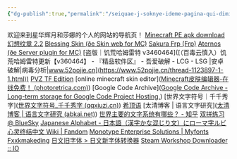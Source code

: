 ```yaml
---
{"dg-publish":true,"permalink":"/seiquae-j-soknye-ideme-pagina-qui-dimitti/","tags":["gardenEntry"]}
---
```



欢迎来到星华辉月和莎娜的个人的网站的导航页！
[Minecraft PE apk download](https://minecraftpe-mods.com/download_minecraft_pe)
[幻想纹章 2.2](http://www.2ueyes.cn/4399/flash/184320.htm)
[Blessing Skin (ðe Skin web for MC)](https://skin.prinzeugen.net/?lang=zh_CN)
[Sakura Frp (Frp)](https://www.natfrp.com/)
[Aternos (ðe Server plugin for MC)](https://aternos.org/:zh-TW/)
[盗版｜饥荒哈姆雷特 v3460464]([（百毒云慎入）饥荒哈姆雷特更新【v360464】 - 『精品软件区』 - 吾爱破解 - LCG - LSG |安卓破解|病毒分析|www.52pojie.cn](https://www.52pojie.cn/thread-1123897-1-1.html))
[PVZ TF Edition]([tfpvz.top](https://tfpvz.top/archives/8/))
[online minecraft skin editor]([Minecraft皮肤编辑器-在线免费！ (photoretrica.com)](https://photoretrica.com/cn/minecraft-skin-editor))
[Google Code Archive]([Google Code Archive - Long-term storage for Google Code Project Hosting.](https://code.google.com/archive/p/rime-aca/downloads))
[世界文字符号｜千千秀字]([世界文字符号_千千秀字 (qqxiuzi.cn)](https://www.qqxiuzi.cn/zh/shijiewenzi/))
[希顶语](https://xdi8.top/cmn-hans/#td-block-1)
[太清博客 | 语言文字研究]([太清博客 | 语言文字研究 (abkai.net)](https://abkai.net/blog/))
[世界主要的文字系统有哪些？ - 知乎](https://www.zhihu.com/question/357965319)
[双拼练习 @ BlueSky](https://api.ihint.me/shuang/)
[Japanese Alphabet - 日本語（漢字かな混じり文）にローマ字ルビ](www.kawa.net/works/ajax/romanize/japanese.html)
[心灵终结中文 Wiki | Fandom](https://moapyr.fandom.com/zh/wiki/心灵终结中文_Wiki)
[Monotype Enterprise Solutions | Myfonts](https://www.myfonts.com/content/enterprise-solutions)
[Fxxkmakeding](http://ww1.fxxkmakeding.xyz/)
[日文旧字体 > 日文新字体转换器](https://www.ltool.net/japanese-old-kanji-characters-to-new-converter-in-simplified-chinese.php)
[Steam Workshop Downloader :: IO](https://steamworkshopdownloader.io)
